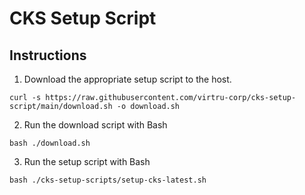 # CKS Setup Script

## Instructions

1. Download the appropriate setup script to the host.

```
curl -s https://raw.githubusercontent.com/virtru-corp/cks-setup-script/main/download.sh -o download.sh
```

2. Run the download script with Bash

`bash ./download.sh`

3. Run the setup script with Bash

`bash ./cks-setup-scripts/setup-cks-latest.sh`
